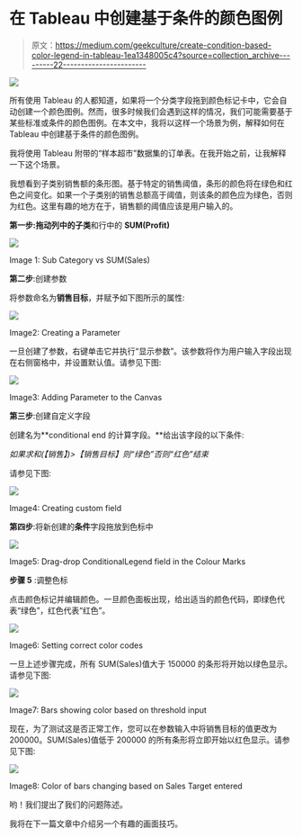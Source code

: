 # 在 Tableau 中创建基于条件的颜色图例

> 原文：<https://medium.com/geekculture/create-condition-based-color-legend-in-tableau-1ea1348005c4?source=collection_archive---------22----------------------->

![](img/f6b07b4502be14ca360e6698f68f028f.png)

所有使用 Tableau 的人都知道，如果将一个分类字段拖到颜色标记卡中，它会自动创建一个颜色图例。然而，很多时候我们会遇到这样的情况，我们可能需要基于某些标准或条件的颜色图例。在本文中，我将以这样一个场景为例，解释如何在 Tableau 中创建基于条件的颜色图例。

我将使用 Tableau 附带的“样本超市”数据集的订单表。在我开始之前，让我解释一下这个场景。

我想看到子类别销售额的条形图。基于特定的销售阈值，条形的颜色将在绿色和红色之间变化。如果一个子类别的销售总额高于阈值，则该条的颜色应为绿色，否则为红色。这里有趣的地方在于，销售额的阈值应该是用户输入的。

**第一步:**拖动列中的**子类**和行中的 **SUM(Profit)**

![](img/969afce9d18b7ef6f5752750745ffac2.png)

Image 1: Sub Category vs SUM(Sales)

**第二步**:创建参数

将参数命名为**销售目标**，并赋予如下图所示的属性:

![](img/e7c9dd19ef4172726fcf86fcbc70940f.png)

Image2: Creating a Parameter

一旦创建了参数，右键单击它并执行“显示参数”。该参数将作为用户输入字段出现在右侧窗格中，并设置默认值。请参见下图:

![](img/3b9774311b635c726199f493277672ae.png)

Image3: Adding Parameter to the Canvas

**第三步**:创建自定义字段

创建名为**conditional end 的计算字段。**给出该字段的以下条件:

*如果求和(【销售】)>【销售目标】则“绿色”否则“红色”结束*

请参见下图:

![](img/b204c89bbbf8bcfb086e4c616f899260.png)

Image4: Creating custom field

**第四步**:将新创建的**条件**字段拖放到色标中

![](img/8cd8e6613ccb0745b03a2f86597253c1.png)

Image5: Drag-drop ConditionalLegend field in the Colour Marks

**步骤 5** :调整色标

点击颜色标记并编辑颜色。一旦颜色面板出现，给出适当的颜色代码，即绿色代表“绿色”，红色代表“红色”。

![](img/07ebba787451a330c4ecdac0d281ac2b.png)

Image6: Setting correct color codes

一旦上述步骤完成，所有 SUM(Sales)值大于 150000 的条形将开始以绿色显示。请参见下图:

![](img/fcbed7327f2156ef0d840f98c5193c97.png)

Image7: Bars showing color based on threshold input

现在，为了测试这是否正常工作，您可以在参数输入中将销售目标的值更改为 200000。SUM(Sales)值低于 200000 的所有条形将立即开始以红色显示。请参见下图:

![](img/06be0c24ae35bf6fc87b0a8e661d0831.png)

Image8: Color of bars changing based on Sales Target entered

哟！我们提出了我们的问题陈述。

我将在下一篇文章中介绍另一个有趣的画面技巧。